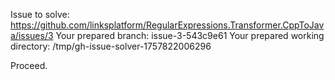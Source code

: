 Issue to solve: https://github.com/linksplatform/RegularExpressions.Transformer.CppToJava/issues/3
Your prepared branch: issue-3-543c9e61
Your prepared working directory: /tmp/gh-issue-solver-1757822006296

Proceed.